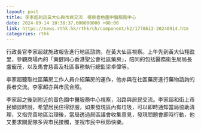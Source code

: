 ```yaml
---
layout: post
title: 李家超到訪黃大仙與市民交流　視察嗇色園中醫服務中心
date: 2024-09-14 10:38:37.000000000 +08:00
link: https://news.rthk.hk/rthk/ch/component/k2/1770613-20240914.htm
categories: rthk
---
```


行政長官李家超就施政報告進行地區諮詢，在黃大仙區視察。上午先到黃大仙翔盈里，參觀商場內的「藥健同心香港聖公會社區藥房」，陪同的包括醫務衞生局局長盧寵茂，以及馬會慈善及社區事務執行總監梁卓偉等。

李家超聽取社區藥房工作人員介紹藥房的運作，他亦與在社區藥房進行藥物諮詢的長者交流。李家超亦與市民合照。

李家超之後到附近的嗇色園中醫服務中心視察，沿路與居民交流。李家超和街上市民傾談時說，希望居民住得舒服，如果發現區內有垃圾，可以即時通知當局協助清理，又指完善地區治理後，當局透過居區議會收集意見，發現問題會即時行動，他又要求關愛隊多與市民接觸，並祝市民中秋節快樂。
